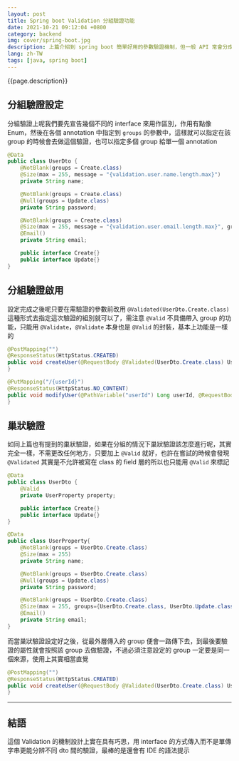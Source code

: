 ```yaml
---
layout: post
title: Spring boot Validation 分組驗證功能
date: 2021-10-21 09:12:04 +0800
category: backend
img: cover/spring-boot.jpg
description: 上篇介紹到 spring boot 簡單好用的參數驗證機制，但一般 API 常會分成 Create 跟 Update 兩種功能，兩種功能提供的參數大致上都會相同但會有一些驗證上的差異，如果要為了分開驗證去多寫一個類別也稍嫌有點麻煩且不好維護，所以 Validation 就提供了分組驗證的機制，下面介紹一下要如何來使用
lang: zh-TW
tags: [java, spring boot]
---
```


{{page.description}}

## 分組驗證設定
分組驗證上呢我們要先宣告幾個不同的 interface 來用作區別，作用有點像 Enum，然後在各個 annotation 中指定到 `groups` 的參數中，這樣就可以指定在該 group 的時候會去做這個驗證，也可以指定多個 group 給單一個 annotation

```java
@Data
public class UserDto {
    @NotBlank(groups = Create.class)
    @Size(max = 255, message = "{validation.user.name.length.max}")
    private String name;

    @NotBlank(groups = Create.class)
    @Null(groups = Update.class)
    private String password;

    @NotBlank(groups = Create.class)
    @Size(max = 255, message = "{validation.user.email.length.max}", groups={Create.class, Update.class})
    @Email()
    private String email;

    public interface Create{}
    public interface Update{}
}
```

## 分組驗證啟用
設定完成之後呢只要在需驗證的參數前改用 `@Validated(UserDto.Create.class)` 這種形式去指定這次驗證的組別就可以了，需注意 `@Valid` 不具備帶入 group 的功能，只能用 `@Validate`，`@Validate` 本身也是 `@Valid` 的封裝，基本上功能是一樣的

```java
@PostMapping("")
@ResponseStatus(HttpStatus.CREATED)
public void createUser(@RequestBody @Validated(UserDto.Create.class) UserDto userDco){
}

@PutMapping("/{userId}")
@ResponseStatus(HttpStatus.NO_CONTENT)
public void modifyUser(@PathVariable("userId") Long userId, @RequestBody @Validated(UserDto.Update.class) UserDto userDuo) {
}
```

## 巢狀驗證
如同上篇也有提到的巢狀驗證，如果在分組的情況下巢狀驗證該怎麼進行呢，其實完全一樣，不需更改任何地方，只要加上 `@Valid` 就好，也許在嘗試的時候會發現 `@Validated` 其實是不允許被寫在 class 的 field 層的所以也只能用 `@Valid` 來標記

```java
@Data
public class UserDto {
    @Valid
    private UserProperty property;

    public interface Create{}
    public interface Update{}
}

@Data
public class UserProperty{
    @NotBlank(groups = UserDto.Create.class)
    @Size(max = 255)
    private String name;

    @NotBlank(groups = UserDto.Create.class)
    @Null(groups = Update.class)
    private String password;

    @NotBlank(groups = UserDto.Create.class)
    @Size(max = 255, groups={UserDto.Create.class, UserDto.Update.class})
    @Email()
    private String email;
}
```

而當巢狀驗證設定好之後，從最外層傳入的 group 便會一路傳下去，到最後要驗證的屬性就會按照該 group 去做驗證，不過必須注意設定的 group 一定要是同一個來源，使用上其實相當直覺

```java
@PostMapping("")
@ResponseStatus(HttpStatus.CREATED)
public void createUser(@RequestBody @Validated(UserDto.Create.class) UserDto userDco){
}
```

---

## 結語

這個 Validation 的機制設計上實在具有巧思，用 interface 的方式傳入而不是單傳字串更能分辨不同 dto 間的驗證，最棒的是還會有 IDE 的語法提示
